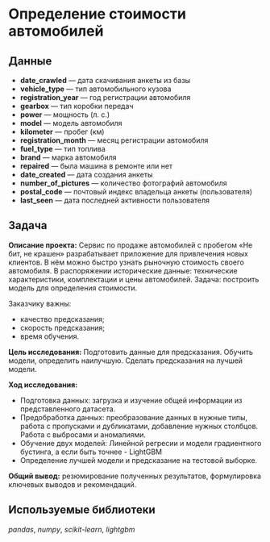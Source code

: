 # Определение стоимости автомобилей


## Данные
- **date_crawled** — дата скачивания анкеты из базы
- **vehicle_type** — тип автомобильного кузова
- **registration_year** — год регистрации автомобиля
- **gearbox** — тип коробки передач
- **power** — мощность (л. с.)
- **model** — модель автомобиля
- **kilometer** — пробег (км)
- **registration_month** — месяц регистрации автомобиля
- **fuel_type** — тип топлива
- **brand** — марка автомобиля
- **repaired** — была машина в ремонте или нет
- **date_created** — дата создания анкеты
- **number_of_pictures** — количество фотографий автомобиля
- **postal_code** — почтовый индекс владельца анкеты (пользователя)
- **last_seen** — дата последней активности пользователя

## Задача 
**Описание проекта:**
Сервис по продаже автомобилей с пробегом «Не бит, не крашен» разрабатывает приложение для привлечения новых клиентов. В нём можно быстро узнать рыночную стоимость своего автомобиля. В распоряжении исторические данные: технические характеристики, комплектации и цены автомобилей. Задача: построить модель для определения стоимости. 

Заказчику важны:

- качество предсказания;
- скорость предсказания;
- время обучения.

**Цель исследования:** Подготовить данные для предсказания. Обучить модели, определить наилучшую. Сделать предсказания на лучшей модели.

**Ход исследования:**
- Подготовка данных: загрузка и изучение общей информации из представленного датасета.
- Предобработка данных: преобразование данных в нужные типы, работа с пропусками и дубликатами, добавление нужных столбцов. Работа с выбросами и аномалиями.
- Обучение двух моделей: Линейной регресии и модели градиентного бустинга, а если быть точнее - LightGBM
- Определение лучшей модели и предсказание на тестовой выборке.

**Общий вывод:** резюмирование полученных результатов, формулировка ключевых выводов и рекомендаций.

## Используемые библиотеки
*pandas*, *numpy*, *scikit-learn*, *lightgbm*